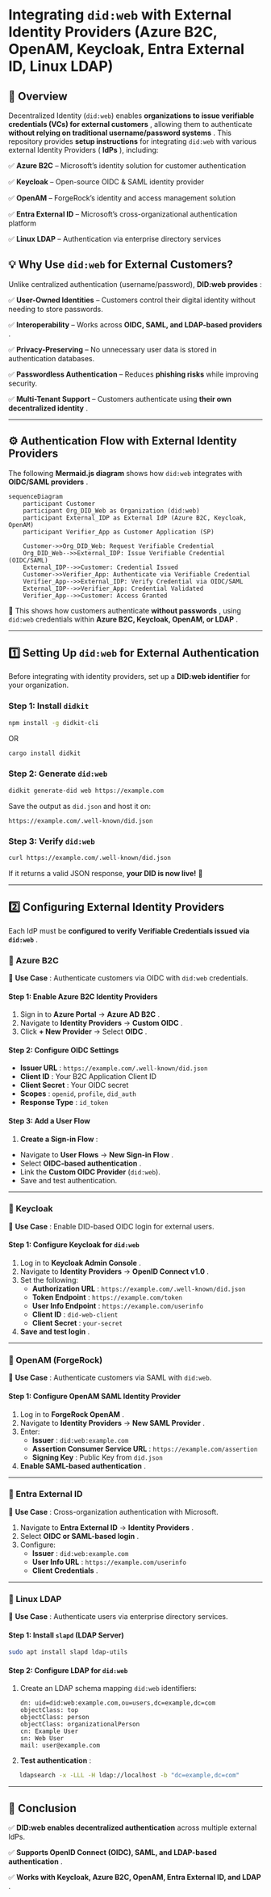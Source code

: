 # **Integrating `did:web` with External Identity Providers (Azure B2C, OpenAM, Keycloak, Entra External ID, Linux LDAP)**

## **📌 Overview**

Decentralized Identity (`did:web`) enables  **organizations to issue verifiable credentials (VCs) for external customers** , allowing them to authenticate  **without relying on traditional username/password systems** . This repository provides **setup instructions** for integrating `did:web` with various external Identity Providers ( **IdPs** ), including:

✅ **Azure B2C** – Microsoft’s identity solution for customer authentication

✅ **Keycloak** – Open-source OIDC & SAML identity provider

✅ **OpenAM** – ForgeRock’s identity and access management solution

✅ **Entra External ID** – Microsoft’s cross-organizational authentication platform

✅ **Linux LDAP** – Authentication via enterprise directory services

## **💡 Why Use `did:web` for External Customers?**

Unlike centralized authentication (username/password),  **DID:web provides** :

✅ **User-Owned Identities** – Customers control their digital identity without needing to store passwords.

✅ **Interoperability** – Works across  **OIDC, SAML, and LDAP-based providers** .

✅ **Privacy-Preserving** – No unnecessary user data is stored in authentication databases.

✅ **Passwordless Authentication** – Reduces **phishing risks** while improving security.

✅ **Multi-Tenant Support** – Customers authenticate using  **their own decentralized identity** .

---

## **⚙️ Authentication Flow with External Identity Providers**

The following **Mermaid.js diagram** shows how `did:web` integrates with  **OIDC/SAML providers** .

```mermaid
sequenceDiagram
    participant Customer
    participant Org_DID_Web as Organization (did:web)
    participant External_IDP as External IdP (Azure B2C, Keycloak, OpenAM)
    participant Verifier_App as Customer Application (SP)

    Customer->>Org_DID_Web: Request Verifiable Credential
    Org_DID_Web-->>External_IDP: Issue Verifiable Credential (OIDC/SAML)
    External_IDP-->>Customer: Credential Issued
    Customer->>Verifier_App: Authenticate via Verifiable Credential
    Verifier_App-->>External_IDP: Verify Credential via OIDC/SAML
    External_IDP-->>Verifier_App: Credential Validated
    Verifier_App-->>Customer: Access Granted
```

📌 This shows how customers authenticate  **without passwords** , using `did:web` credentials within  **Azure B2C, Keycloak, OpenAM, or LDAP** .

---

## **1️⃣ Setting Up `did:web` for External Authentication**

Before integrating with identity providers, set up a **DID:web identifier** for your organization.

### **Step 1: Install `didkit`**

```bash
npm install -g didkit-cli
```

OR

```bash
cargo install didkit
```

### **Step 2: Generate `did:web`**

```bash
didkit generate-did web https://example.com
```

Save the output as `did.json` and host it on:

```
https://example.com/.well-known/did.json
```

### **Step 3: Verify `did:web`**

```bash
curl https://example.com/.well-known/did.json
```

If it returns a valid JSON response, **your DID is now live!** 🚀

---

## **2️⃣ Configuring External Identity Providers**

Each IdP must be  **configured to verify Verifiable Credentials issued via `did:web`** .

### **🔹 Azure B2C**

📌  **Use Case** : Authenticate customers via OIDC with `did:web` credentials.

#### **Step 1: Enable Azure B2C Identity Providers**

1. Sign in to **Azure Portal** →  **Azure AD B2C** .
2. Navigate to **Identity Providers** →  **Custom OIDC** .
3. Click **+ New Provider** → Select  **OIDC** .

#### **Step 2: Configure OIDC Settings**

* **Issuer URL** : `https://example.com/.well-known/did.json`
* **Client ID** : Your B2C Application Client ID
* **Client Secret** : Your OIDC secret
* **Scopes** : `openid`, `profile`, `did_auth`
* **Response Type** : `id_token`

#### **Step 3: Add a User Flow**

1. **Create a Sign-in Flow** :

* Navigate to **User Flows** →  **New Sign-in Flow** .
* Select  **OIDC-based authentication** .
* Link the **Custom OIDC Provider** (`did:web`).
* Save and test authentication.

---

### **🔹 Keycloak**

📌  **Use Case** : Enable DID-based OIDC login for external users.

#### **Step 1: Configure Keycloak for `did:web`**

1. Log in to  **Keycloak Admin Console** .
2. Navigate to **Identity Providers** →  **OpenID Connect v1.0** .
3. Set the following:
   * **Authorization URL** : `https://example.com/.well-known/did.json`
   * **Token Endpoint** : `https://example.com/token`
   * **User Info Endpoint** : `https://example.com/userinfo`
   * **Client ID** : `did-web-client`
   * **Client Secret** : `your-secret`
4. **Save and test login** .

---

### **🔹 OpenAM (ForgeRock)**

📌  **Use Case** : Authenticate customers via SAML with `did:web`.

#### **Step 1: Configure OpenAM SAML Identity Provider**

1. Log in to  **ForgeRock OpenAM** .
2. Navigate to **Identity Providers** →  **New SAML Provider** .
3. Enter:
   * **Issuer** : `did:web:example.com`
   * **Assertion Consumer Service URL** : `https://example.com/assertion`
   * **Signing Key** : Public Key from `did.json`
4. **Enable SAML-based authentication** .

---

### **🔹 Entra External ID**

📌  **Use Case** : Cross-organization authentication with Microsoft.

1. Navigate to **Entra External ID** →  **Identity Providers** .
2. Select  **OIDC or SAML-based login** .
3. Configure:
   * **Issuer** : `did:web:example.com`
   * **User Info URL** : `https://example.com/userinfo`
   * **Client Credentials** .

---

### **🔹 Linux LDAP**

📌  **Use Case** : Authenticate users via enterprise directory services.

#### **Step 1: Install `slapd` (LDAP Server)**

```bash
sudo apt install slapd ldap-utils
```

#### **Step 2: Configure LDAP for `did:web`**

1. Create an LDAP schema mapping `did:web` identifiers:
   ```ldif
   dn: uid=did:web:example.com,ou=users,dc=example,dc=com
   objectClass: top
   objectClass: person
   objectClass: organizationalPerson
   cn: Example User
   sn: Web User
   mail: user@example.com
   ```
2. **Test authentication** :

```bash
   ldapsearch -x -LLL -H ldap://localhost -b "dc=example,dc=com"
```

---

## **🚀 Conclusion**

✅ **DID:web enables decentralized authentication** across multiple external IdPs.

✅  **Supports OpenID Connect (OIDC), SAML, and LDAP-based authentication** .

✅  **Works with Keycloak, Azure B2C, OpenAM, Entra External ID, and LDAP** .
